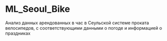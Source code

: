 # ML_Seoul_Bike
Анализ данных  арендованных в час в Сеульской системе проката велосипедов, с соответствующими данными о погоде и информацией о праздниках
